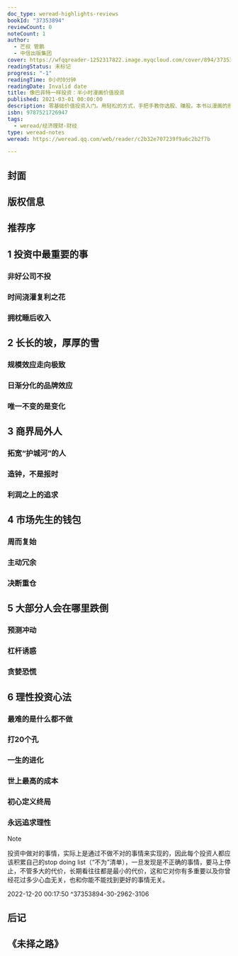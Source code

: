 ```yaml
---
doc_type: weread-highlights-reviews
bookId: "37353894"
reviewCount: 0
noteCount: 1
author:
  - 芒叔 管鹏
  - 中信出版集团
cover: https://wfqqreader-1252317822.image.myqcloud.com/cover/894/37353894/t7_37353894.jpg
readingStatus: 未标记
progress: "-1"
readingTime: 0小时0分钟
readingDate: Invalid date
title: 像巴菲特一样投资：半小时漫画价值投资
published: 2021-03-01 00:00:00
description: 零基础价值投资入门。用轻松的方式，手把手教你选股、赚股。本书以漫画的形式，将晦涩难懂的价值投资“翻译”成图形语言，以备受认可的巴菲特和芒格派价值投资为基础，遵循“是什么？怎么做？怎么避坑？怎么进阶？”的逻辑框架，以久经市场考验的经典投资语录，结合成功案例，辅以10亿级私募基金经理的解读点评，手把手教个人投资者从零开始选股，成功实践价值投资。本书结构暗合投资者进入股市的心路历程，读一遍就仿佛经历一遍，再读又会有新的感悟。
isbn: 9787521726947
tags:
  - weread/经济理财-财经
type: weread-notes
weread: https://weread.qq.com/web/reader/c2b32e707239f9a6c2b2f7b

---
```



## 封面

## 版权信息

## 推荐序

## 1 投资中最重要的事

### 非好公司不投

### 时间浇灌复利之花

### 拥枕睡后收入

## 2 长长的坡，厚厚的雪

### 规模效应走向极致

### 日渐分化的品牌效应

### 唯一不变的是变化

## 3 商界局外人

### 拓宽“护城河”的人

### 造钟，不是报时

### 利润之上的追求

## 4 市场先生的钱包

### 周而复始

### 主动冗余

### 决断重仓

## 5 大部分人会在哪里跌倒

### 预测冲动

### 杠杆诱惑

### 贪婪恐慌

## 6 理性投资心法

### 最难的是什么都不做

### 打20个孔

### 一生的进化

### 世上最高的成本

### 初心定义终局

### 永远追求理性

> [!NOTE] 
> 投资中做对的事情，实际上是通过不做不对的事情来实现的，因此每个投资人都应该积累自己的stop doing list（“不为”清单），一旦发现是不正确的事情，要马上停止，不管多大的代价，长期看往往都是最小的代价，这和它对你有多重要以及你曾经花过多少心血无关，也和你能不能找到更好的事情无关。
> 
> 2022-12-20 00:17:50 ^37353894-30-2962-3106

## 后记

## 《未择之路》

